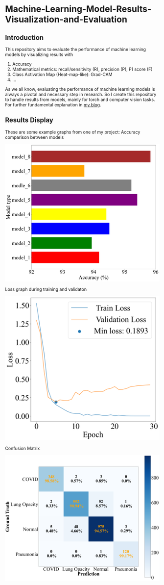# Machine-Learning-Model-Results-Visualization-and-Evaluation
## Introduction
This repository aims to evaluate the performance of machine learning models by visualizing results with 
1. Accuracy
2. Mathematical metrics: recall/sensitivity (R), precision (P), F1 score (F)
3. Class Activation Map (Heat-map-like): Grad-CAM 
4. ...

As we all know, evaluating the performance of machine learning models is always a pivotal and necessary step in research. 
So I create this repository to handle results from models, mainly for torch and computer vision tasks.
For further fundamental explanation in [my blog](https://tychence.wordpress.com/machine-learning-results-evaluation/).

## Results Display
These are some example graphs from one of my project:
Accuracy comparison between models

![Bar_graph](graphs/Bar_Graph.png)

Loss graph during training and validaton

![Loss graph during training and validaton](graphs/Loss_graph_vit.png)

Confusion Matrix

![Confusion Matrix](graphs/confusion_matrix_efficientvit_b3.png)
